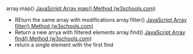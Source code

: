 array.map() [JavaScript Array map() Method (w3schools.com)](https://www.w3schools.com/jsref/jsref_map.asp)
 - REturn the same array with modifications
array.filter() [JavaScript Array filter() Method (w3schools.com)](https://www.w3schools.com/jsref/jsref_filter.asp)
- Return a new arrya with filtered elements
array.find() [JavaScript Array find() Method (w3schools.com)](https://www.w3schools.com/jsref/jsref_find.asp)
- return a single element with the first find
